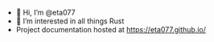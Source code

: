 - 👋 Hi, I’m @eta077
- 👀 I’m interested in all things Rust
- Project documentation hosted at https://eta077.github.io/

<!---
eta077/eta077 is a ✨ special ✨ repository because its `README.md` (this file) appears on your GitHub profile.
You can click the Preview link to take a look at your changes.
--->
